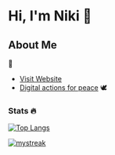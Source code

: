 # Hi, I'm Niki 👋 

## About Me
👻

- [Visit Website](https://nixwebdev.com)
- [Digital actions for peace](https://ceasefiretoday.com/) 🕊️

### Stats 🔥
[![Top Langs](https://github-readme-stats.vercel.app/api/top-langs/?username=nrenner0211&theme=react&layout=donut)](https://github.com/nrenner0211/github-readme-stats)

<a href=""> 
  <img align-"top center" justify="center" src="https://github-readme-streak-stats.herokuapp.com/?user=nrenner0211&theme=react" alt="mystreak"/>
</a>
